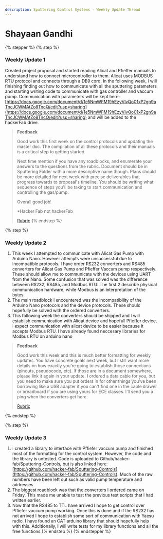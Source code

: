 ```yaml
---
description: Sputtering Control Systems - Weekly Update Thread
---
```


# Shayaan Gandhi

{% stepper %}
{% step %}
### Weekly Update 1

Created project proposal and started reading Alicat and Pfieffer manuals to understand how to connect microcontroller to them. Alicat uses MODBUS RTU protocol and connects through a DB9 cord. In the following week, I will finishing finding out how to communicate with all the sputtering parameters and starting writing code to communicate with gas controller and vaccum pump. Communication with parameters will be kept here: [https://docs.google.com/document/d/1e5NmWFM19hEzyVlvQo01xP2gn9aTncJCWMAtZo8TncQ/edit?usp=sharing](https://docs.google.com/document/d/1e5NmWFM19hEzyVlvQo01xP2gn9aTncJCWMAtZo8TncQ/edit?usp=sharing) and will be added to the hackerFab drive.

> **Feedback**
>
> Good work this first week on the control protocols and updating the master doc. The compilation of all these protocols and their manuals is a critical step to getting started.&#x20;
>
> Next time mention if you have any roadblocks, and enumerate your answers to the questions from the rubric. Document should be in Sputtering Folder with a more descriptive name though. Plans should be more detailed for next week with precise deliverables that progress towards to proposal's timeline. You should be writing what sequence of steps you'll be taking to start communication and controlling the gas/pump.
>
> Overall good job!
>
>
>
> \*Hacker Fab not hackerFab
>
> [Rubric](https://docs.google.com/document/d/1VIL6_VEkJ3WJWSxd1Ij3GuT30xgoiurXHgvJoFRKE7c/edit?tab=t.0#heading=h.8paefix4wysk)
{% endstep %}

{% step %}
### Weekly Update 2

1. This week I attempted to communicate with Alicat Gas Pump with Arduino Nano. However attempts were unsuccessful due to incompatible protocols. I have order RS232 converters and RS485 converters for Alicat Gas Pump and Pfieffer Vaccum pump respectively. These should allow me to communicate with the devices using UART from the Nano. Some confusion that was solved was the difference between RS232, RS485, and Modbus RTU. The first 2 describe physical communication hardware, while Modbus is an interpretation of the bytes.
2. The main roadblock I encountered was the incompatibility of the Arduino Nano protocols and the device protocols. These should hopefully be solved with the ordered converters.
3. This following week the converters should be shipped and I will establish communication with Alicat device and hopefull Pfieffer device. I expect communication with alicat device to be easier because it accepts Modbus RTU. I have already found neccesary libraries for Modbus RTU on arduino nano

> **Feedback**
>
> Good work this week and this is much better formatting for weekly updates. You have concrete goals next week, but I still want more details on how exactly you're going to establish those connections (pinouts, pseudocode, etc). If those are in a document somewhere, please link it again in your update. I ordered a data cable for you, but you need to make sure you put orders in for other things you've been borrowing like a USB adapter if you can't find one in the cable drawer or breadboard if you are using yours for ECE classes. I'll send you a ping when the converters get here.
>
>
>
> [Rubric](https://docs.google.com/document/d/1VIL6_VEkJ3WJWSxd1Ij3GuT30xgoiurXHgvJoFRKE7c/edit?tab=t.0#heading=h.8paefix4wysk)


{% endstep %}

{% step %}
### Weekly Update 3

1. I created a library to interface with Pffiefer vaccum pump and finished most of the formatting for the control system. However, the code and the library is untested. Code is uploaded to Github/hacker-fab/Sputtering-Controls, but is also linked here: [https://github.com/hacker-fab/Sputtering-Controls](https://github.com/hacker-fab/Sputtering-Controls). Much of the raw numbers have been left out such as valid pump temperature and addresses.
2. The biggest roadblock was that the converters I ordered came on Friday. This made me unable to test the previous test scripts that I had written earlier.
3. Now that the RS485 to TTL have arrived I hope to get control over Pffiefer vaccum pump working. Once this is done and if the RS232 has not arrived I hope to establish some sort of communication with Yaesu radio. I have found an CAT arduino library that should hopefully help with this. Additionally, I will write tests for my library functions and all the free functions&#x20;
{% endstep %}
{% endstepper %}

